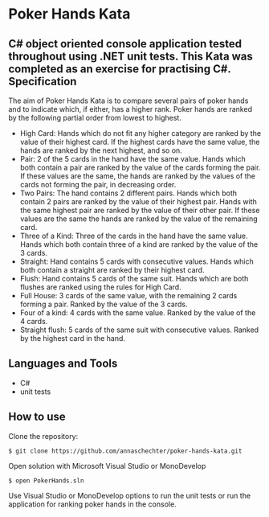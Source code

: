 Poker Hands Kata
================
C# object oriented console application tested throughout using .NET unit tests. This Kata was completed as an exercise for practising C#.
Specification
-------------
The aim of Poker Hands Kata is to compare several pairs of poker hands and to indicate which, if either, has a higher rank.
Poker hands are ranked by the following partial order from lowest to highest.
* High Card: Hands which do not fit any higher category are ranked by the value of their highest card. If the highest cards have the same value, the hands are ranked by the next highest, and so on.
* Pair: 2 of the 5 cards in the hand have the same value. Hands which both contain a pair are ranked by the value of the cards forming the pair. If these values are the same, the hands are ranked by the values of the cards not forming the pair, in decreasing order.
* Two Pairs: The hand contains 2 different pairs. Hands which both contain 2 pairs are ranked by the value of their highest pair. Hands with the same highest pair are ranked by the value of their other pair. If these values are the same the hands are ranked by the value of the remaining card.
* Three of a Kind: Three of the cards in the hand have the same value. Hands which both contain three of a kind are ranked by the value of the 3 cards.
* Straight: Hand contains 5 cards with consecutive values. Hands which both contain a straight are ranked by their highest card.
* Flush: Hand contains 5 cards of the same suit. Hands which are both flushes are ranked using the rules for High Card.
* Full House: 3 cards of the same value, with the remaining 2 cards forming a pair. Ranked by the value of the 3 cards.
* Four of a kind: 4 cards with the same value. Ranked by the value of the 4 cards.
* Straight flush: 5 cards of the same suit with consecutive values. Ranked by the highest card in the hand.

Languages and Tools
-------------------
* C#
* unit tests

How to use
----------
Clone the repository:
```
$ git clone https://github.com/annaschechter/poker-hands-kata.git
```
Open solution with Microsoft Visual Studio or MonoDevelop
```
$ open PokerHands.sln
```
Use Visual Studio or MonoDevelop options to run the unit tests or run the application for ranking poker hands in the console. 
